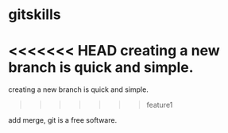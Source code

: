 # gitskills
<<<<<<< HEAD
creating a new branch is quick and simple.
=======
creating a new branch is quick and simple.
>>>>>>> feature1

add merge,
git is a free software.
